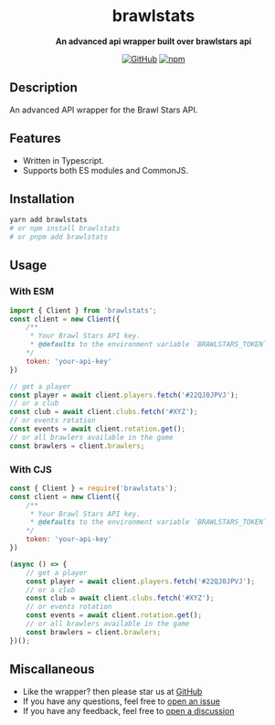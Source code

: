 <div align="center">

# brawlstats

**An advanced api wrapper built over brawlstars api**

[![GitHub](https://img.shields.io/github/license/specteralabs/brawlstats)](https://github.com/SpecteraLabs/brawlstats/blob/main/LICENSE.md)
[![npm](https://img.shields.io/npm/v/brawlstats?color=crimson&logo=npm&style=flat-square)](https://www.npmjs.com/package/brawlstats)
</div>

## Description
An advanced API wrapper for the Brawl Stars API.

## Features
- Written in Typescript.
- Supports both ES modules and CommonJS.

## Installation
```bash
yarn add brawlstats
# or npm install brawlstats
# or pnpm add brawlstats
```

## Usage
### With ESM
```js
import { Client } from 'brawlstats';
const client = new Client({
	/**
	 * Your Brawl Stars API key.
	 * @defaults to the environment variable `BRAWLSTARS_TOKEN`
	*/
	token: 'your-api-key'
})

// get a player
const player = await client.players.fetch('#22QJ0JPVJ');
// or a club
const club = await client.clubs.fetch('#XYZ');
// or events rotation
const events = await client.rotation.get();
// or all brawlers available in the game
const brawlers = client.brawlers;
```

### With CJS
```js
const { Client } = require('brawlstats');
const client = new Client({
	/**
	 * Your Brawl Stars API key.
	 * @defaults to the environment variable `BRAWLSTARS_TOKEN`
	*/
	token: 'your-api-key'
})

(async () => {
	// get a player
	const player = await client.players.fetch('#22QJ0JPVJ');
	// or a club
	const club = await client.clubs.fetch('#XYZ');
	// or events rotation
	const events = await client.rotation.get();
	// or all brawlers available in the game
	const brawlers = client.brawlers;
})();
```

## Miscallaneous
* Like the wrapper? then please star us at [GitHub](https://github.com/SpecteraLabs/brawlstats)
* If you have any questions, feel free to [open an issue](https://github.com/SpecteraLabs/brawlstats/issues)
* If you have any feedback, feel free to [open a discussion](https://github.com/SpecteraLabs/brawlstats/discussions/new?category=ideas)